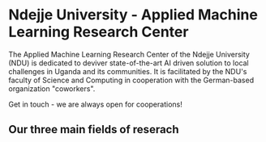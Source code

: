 # Ndejje University - Applied Machine Learning Research Center

The Applied Machine Learning Research Center of the Ndejje University (NDU) is dedicated to deviver state-of-the-art AI driven solution to local challenges in Uganda and its communities. It is facilitated by the NDU's faculty of Science and Computing in cooperation with the German-based organization "coworkers". 

Get in touch - we are always open for cooperations!

## Our three main fields of reserach

